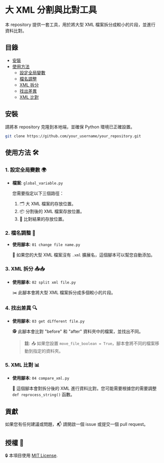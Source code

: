 # 大 XML 分割與比對工具

本 repository 提供一套工具，用於將大型 XML 檔案拆分成較小的片段，並進行資料比對。

## 目錄

- [安裝](#安裝)
- [使用方法](#使用方法)
  - [設定全局變數](#1-設定全局變數)
  - [檔名調整](#2-檔名調整)
  - [XML 拆分](#3-xml-拆分)
  - [找出差異](#4-找出差異)
  - [XML 比對](#5-xml-比對)

## 安裝

請將本 repository 克隆到本地端，並確保 Python 環境已正確設置。

```bash
git clone https://github.com/your_username/your_repository.git
```

## 使用方法 🛠️

### 1. 設定全局變數 🌍

- **檔案**: `global_variable.py`

  您需要指定以下三個路徑：
  1. 🗂️ 大 XML 檔案的存放位置。
  2. 📦 分割後的 XML 檔案存放位置。
  3. 🎯 比對結果的存放位置。

### 2. 檔名調整 📝

- **使用腳本**: `01 change file name.py`

  📌 如果您的大型 XML 檔案沒有 `.xml` 擴展名，這個腳本可以幫您自動添加。

### 3. XML 拆分 📤📥

- **使用腳本**: `02 split xml file.py`

  ✂️ 此腳本會將大型 XML 檔案拆分成多個較小的片段。

### 4. 找出差異 🔍

- **使用腳本**: `03 get different file.py`

  🕵️ 此腳本會比對 "before" 和 "after" 資料夾中的檔案，並找出不同。

  > **註**: 📤 如果您設置 `move_file_boolean = True`，腳本會將不同的檔案移動到指定的資料夾。

### 5. XML 比對 📊

- **使用腳本**: `04 compare_xml.py`

  🔄 這個腳本會對拆分後的 XML 進行資料比對。您可能需要根據您的需要調整 `def reprocess_string()` 函數。

## 貢獻

如果您有任何建議或問題，📬 請開啟一個 issue 或提交一個 pull request。

## 授權 📜

🔒 本項目使用 [MIT License](LICENSE).


